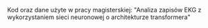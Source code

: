 Kod oraz dane użyte w pracy magisterskiej: "Analiza zapisów EKG z wykorzystaniem sieci neuronowej o architekturze transformera"
